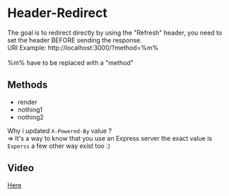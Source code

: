 # Header-Redirect

The goal is to redirect directly by using the "Refresh" header, you need to set the header BEFORE sending the response.<br>URI Example: http://localhost:3000/?method=%m%<br><br>%m% have to be replaced with a "method"

## Methods

- render
- nothing1
- nothing2

Why i updated `X-Powered-By` value ?<br>=> It's a way to know that you use an Express server the exact value is `Experss` a few other way exist too :)

## Video

[Here](https://i.imgur.com/cWDu8J5.mp4)

